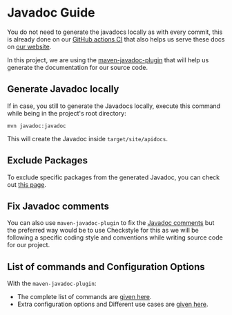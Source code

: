 # Javadoc Guide 

You do not need to generate the javadocs locally as with every commit, this is already done on our [GitHub actions 
CI](../.github/workflows/static.yml) that also helps us serve these docs on [our website](https://damianarado.github.io/assignment). 

In this project, we are using the [maven-javadoc-plugin](https://maven.apache.org/plugins/maven-javadoc-plugin/) 
that will help us generate the documentation for our source code. 

## Generate Javadoc locally

If in case, you still to generate the Javadocs locally, execute this command while being in the project's root 
directory:  
```
mvn javadoc:javadoc
```

This will create the Javadoc inside `target/site/apidocs`.

## Exclude Packages

To exclude specific packages from the generated Javadoc, you can check out [this page](https://maven.apache.org/plugins/maven-javadoc-plugin/examples/exclude-package-names.html#excluding-packages).

## Fix Javadoc comments

You can also use `maven-javadoc-plugin` to fix the [Javadoc comments](https://maven.apache.org/plugins/maven-javadoc-plugin/examples/fix-javadocs.html#fixing-javadoc-comments) but the preferred way would be 
to use Checkstyle for this as we will be following a specific coding style and conventions while writing source 
code for our project.

## List of commands and Configuration Options

With the `maven-javadoc-plugin`: 
- The complete list of commands are [given here](https://maven.apache.org/plugins/maven-javadoc-plugin/index.html#goals-overview).
- Extra configuration options and Different use cases are [given here](https://maven.apache.org/plugins/maven-javadoc-plugin/index.html#examples).